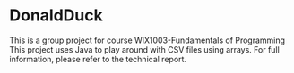# DonaldDuck
This is a group project for course WIX1003-Fundamentals of Programming
This project uses Java to play around with CSV files using arrays. 
For full information, please refer to the technical report.
